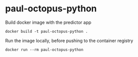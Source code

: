# paul-octopus-python

Build docker image with the predictor app
```
docker build -t paul-octopus-python .
```

Run the image locally, before pushing to the container registry
```
docker run --rm paul-octopus-python
```
